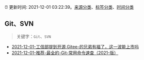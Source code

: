 :alarm_clock: 更新时间: 2021-12-01 03:22:39。[来源分类](../README.md)、[标签分类](../TAGS.md)、[时间分类](../TIMELINE.md)

## Git、SVN


> 关键字：`Git`、`SVN`



- [2021-12-01-工信部提到开源,Gitee-的兄弟有福了，这一波能上市吗](https://www.v2ex.com/t/819212) 
- [2021-12-01-推荐-最全的-Git-常用命令速查（2021-版）](https://toutiao.io/k/omfqktk) 
